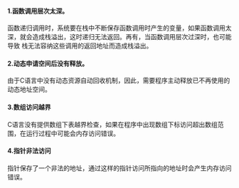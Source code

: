 #### 1.函数调用层次太深。
函数递归调用时，系统要在栈中不断保存函数调用时产生的变量，如果函数调用太深，就会造成栈溢出，这时递归无法返回。再有，当函数调用层次过深时，也可能导致
栈无法容纳这些调用的返回地址而造成栈溢出。  

#### 2.动态申请空间后没有释放。  
由于C语言中没有动态资源自动回收机制，因此，需要程序主动释放已不再使用的动态地址空间。  

#### 3.数组访问越界
C语言没有提供数组下表越界检查，如果在程序中出现数组下标访问超出数组范围，在运行过程中可能会内存访问错误。  

#### 4.指针非法访问
指针保存了一个非法的地址，通过这样的指针访问所指向的地址时会产生内存访问错误。  



